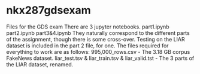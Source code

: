 # nkx287gdsexam
Files for the GDS exam
There are 3 jupyter notebooks. 
part1.ipynb
part2.ipynb
part3&4.ipynb
They naturally correspond to the different parts of the assignment, though there is some cross-over. Testing on the LIAR dataset is included in the part 2 file, for one.
The files required for everything to work are as follows:
995,000_rows.csv - The 3.18 GB corpus FakeNews dataset.
liar_test.tsv & liar_train.tsv & liar_valid.tst - The 3 parts of the LIAR dataset, renamed.
